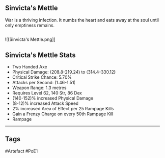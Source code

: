 ## Sinvicta's Mettle
War is a thriving infection.
It numbs the heart and eats away at the soul until only emptiness remains.
##
![[Sinvicta's Mettle.png]]
## Sinvicta's Mettle Stats
- Two Handed Axe
- Physical Damage: (208.8-219.24) to (314.4-330.12)
- Critical Strike Chance: 5.70%
- Attacks per Second: (1.46-1.51)
- Weapon Range: 1.3 metres
- Requires Level 62, 140 Str, 86 Dex
- (140-152)% increased Physical Damage
- (8-12)% increased Attack Speed
- 2% increased Area of Effect per 25 Rampage Kills
- Gain a Frenzy Charge on every 50th Rampage Kill
- Rampage


---
## Tags
#Artefact
#PoE1
